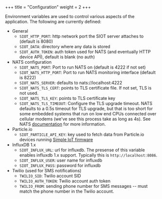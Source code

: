 +++
title = "Configuration"
weight = 2
+++

Environment variables are used to control various aspects of the application.
The following are currently defined:

- General
  - `SIOT_HTTP_PORT`: http network port the SIOT server attaches to (default
    is 8080)
  - `SIOT_DATA`: directory where any data is stored
  - `SIOT_AUTH_TOKEN`: auth token used for NATS (and eventually HTTP device
    API), default is blank (no auth)
- NATS configuration
  - `SIOT_NATS_PORT`: Port to run NATS on (default is 4222 if not set)
  - `SIOT_NATS_HTTP_PORT`: Port to run NATS monitoring interface (default
    is 8222)
  - `SIOT_NATS_SERVER`: defaults to nats://localhost:4222
  - `SIOT_NATS_TLS_CERT`: points to TLS certificate file. If not set, TLS is not
    used.
  - `SIOT_NATS_TLS_KEY`: points to TLS certificate key
  - `SIOT_NATS_TLS_TIMEOUT`: Configure the TLS upgrade timeout. NATS defaults to
    a 0.5s timeout for TLS upgrade, but that is too short for some embedded
    systems that run on low end CPUs connected over cellular modems (we've see
    this process take as long as 4s). See NATS
    [documentation](https://docs.nats.io/nats-server/configuration/securing_nats/tls#tls-timeout)
    for more information.
- Particle.io
  - `SIOT_PARTICLE_API_KEY`: key used to fetch data from Particle.io devices
    running [Simple IoT firmware](https://github.com/simpleiot/firmware)
- InfluxDB 1.x
  - `SIOT_INFLUX_URL`: url for influxdb. The presense of this variable enables
    influxdb 1.x support. Typically this is `http://localhost:8086`.
  - `SIOT_INFLUX_USER`: user name for influxdb
  - `SIOT_INFLUX_PASS`: password for influxdb
- Twilio (used for SMS notifications)
  - `TWILIO_SID`: Twilio account SID
  - `TWILIO_AUTH_TOKEN`: Twilio account auth token
  - `TWILIO_FROM`: sending phone number for SMS messages -- must match the phone
    number in the Twilio account.
